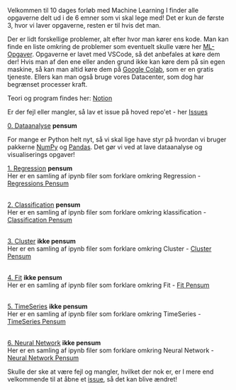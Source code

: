 Velkommen til 10 dages forløb med Machine Learning
I finder alle opgaverne delt ud i de 6 emner som vi skal lege med! Det er kun de første 3, hvor vi laver opgaverne, resten er til hvis det man.

Der er lidt forskellige problemer, alt efter hvor man kører ens kode. Man kan finde en liste omkring de problemer som eventuelt skulle være her [ML-Opgaver](https://mercantec.notion.site/Opgaver-til-Machine-Learning-125dab5ca2378033a3f0d80df64e1b9f). Opgaverne er lavet med VSCode, så det anbefales at køre dem der! Hvis man af den ene eller anden grund ikke kan køre dem på sin egen maskine, så kan man altid køre dem på [Google Colab](https://colab.google/), som er en gratis tjeneste. Ellers kan man også bruge vores Datacenter, som dog har begrænset processer kraft.

Teori og program findes her: [Notion](https://mercantec.notion.site/ml)

Er der fejl eller mangler, så lav et issue på hoved repo'et - her [Issues](https://github.com/Mercantech/MachineLearning/issues)

[0. Dataanalyse](/0.Dataanalyse/) **pensum**

For mange er Python helt nyt, så vi skal lige have styr på hvordan vi bruger pakkerne [NumPy](https://mercantec.notion.site/NumPy-43c1df607f734e688a6e9c266db871a9?pvs=4) og [Pandas](https://mercantec.notion.site/Pandas-222dfee0191e41789aea456f3ecdd71c?pvs=4). Det gør vi ved at lave dataanalyse og visualiserings opgaver!

[1. Regression](/1.Regression/) **pensum** <br>
Her er en samling af ipynb filer som forklare omkring Regression - [Regressions Pensum](https://mercantec.notion.site/ml-regression)<br><br>

[2. Classification](/2.Classification/) **pensum** <br>
Her er en samling af ipynb filer som forklare omkring klassification - [Classification Pensum](https://mercantec.notion.site/ml-classification)<br><br>

[3. Cluster](/3.Cluster/) **ikke pensum** <br>
Her er en samling af ipynb filer som forklare omkring Cluster - [Cluster Pensum](https://mercantec.notion.site/ml-cluster)<br><br>

[4. Fit](/4.Fit/) **ikke pensum** <br>
Her er en samling af ipynb filer som forklare omkring Fit - [Fit Pensum](https://mercantec.notion.site/ml-fit)<br><br>

[5. TimeSeries](/5.TimeSeries/) **ikke pensum** <br>
Her er en samling af ipynb filer som forklare omkring TimeSeries - [TimeSeries Pensum](https://mercantec.notion.site/ml-timeseries)<br><br>

[6. Neural Network](/6.NeuralNetwork/) **ikke pensum** <br>
Her er en samling af ipynb filer som forklare omkring Neural Network - [Neural Network Pensum](https://mercantec.notion.site/ml-neural-network)<br>

Skulle der ske at være fejl og mangler, hvilket der nok er, er I mere end velkommende til at åbne et [issue](https://github.com/Mercantech/MachineLearning/issues), så det kan blive ændret!


